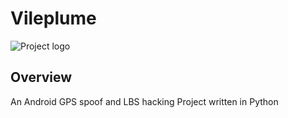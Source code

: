 Vileplume
=========
![Project logo](http://i2.w.yun.hjfile.cn/doc/201212/401a1cb0fad94343bd9acf7e7682e276.jpg)

## Overview

An Android GPS spoof and LBS hacking Project written in Python
